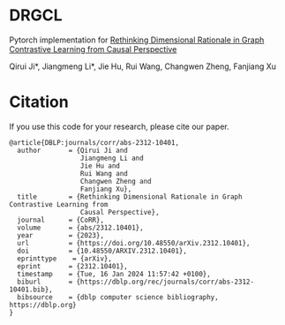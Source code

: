 # DRGCL
Pytorch implementation for [Rethinking Dimensional Rationale in Graph Contrastive Learning from Causal Perspective](https://arxiv.org/abs/2312.10401)

Qirui Ji*, Jiangmeng Li*, Jie Hu, Rui Wang, Changwen Zheng, Fanjiang Xu

# Citation
If you use this code for your research, please cite our paper.

```
@article{DBLP:journals/corr/abs-2312-10401,
  author       = {Qirui Ji and
                  Jiangmeng Li and
                  Jie Hu and
                  Rui Wang and
                  Changwen Zheng and
                  Fanjiang Xu},
  title        = {Rethinking Dimensional Rationale in Graph Contrastive Learning from
                  Causal Perspective},
  journal      = {CoRR},
  volume       = {abs/2312.10401},
  year         = {2023},
  url          = {https://doi.org/10.48550/arXiv.2312.10401},
  doi          = {10.48550/ARXIV.2312.10401},
  eprinttype    = {arXiv},
  eprint       = {2312.10401},
  timestamp    = {Tue, 16 Jan 2024 11:57:42 +0100},
  biburl       = {https://dblp.org/rec/journals/corr/abs-2312-10401.bib},
  bibsource    = {dblp computer science bibliography, https://dblp.org}
}
```
